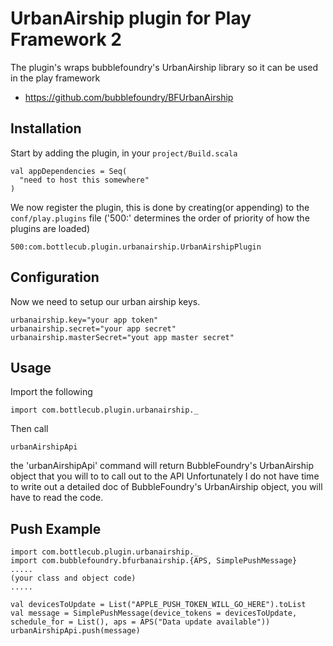 # UrbanAirship plugin for Play Framework 2

The plugin's wraps bubblefoundry's UrbanAirship library so it can be used in the play framework

 * https://github.com/bubblefoundry/BFUrbanAirship


## Installation

Start by adding the plugin, in your `project/Build.scala`

    val appDependencies = Seq(
      "need to host this somewhere"
    )

We now register the plugin, this is done by creating(or appending) to the `conf/play.plugins` file ('500:' determines the order of priority of how the plugins are loaded)

    500:com.bottlecub.plugin.urbanairship.UrbanAirshipPlugin


## Configuration
Now we need to setup our urban airship keys.

    urbanairship.key="your app token"
    urbanairship.secret="your app secret"
    urbanairship.masterSecret="yout app master secret"


## Usage
Import the following

    import com.bottlecub.plugin.urbanairship._

Then call

    urbanAirshipApi

the 'urbanAirshipApi' command will return BubbleFoundry's UrbanAirship object that you will to to call out to the API
Unfortunately I do not have time to write out a detailed doc of BubbleFoundry's UrbanAirship object, you will have to read the code.


## Push Example

    import com.bottlecub.plugin.urbanairship._
    import com.bubblefoundry.bfurbanairship.{APS, SimplePushMessage}
    ..... 
    (your class and object code)
    .....
    
    val devicesToUpdate = List("APPLE_PUSH_TOKEN_WILL_GO_HERE").toList
    val message = SimplePushMessage(device_tokens = devicesToUpdate, schedule_for = List(), aps = APS("Data update available"))
    urbanAirshipApi.push(message)
